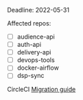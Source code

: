 Deadline: 2022-05-31

Affected repos:

- [ ] audience-api
- [ ] auth-api
- [ ] delivery-api
- [ ] devops-tools
- [ ] docker-airflow
- [ ] dsp-sync

CircleCI [Migration guide](https://go.circleci.com/NDg1LVpNSC02MjYAAAGDLWQMStS5yT-ckYnLpT53zZvxq-lFxVoulLYeTDiGh6WEhqmn5-vynmd9fIjiCJu5x5olqMk=)